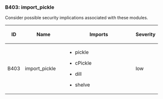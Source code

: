 ### B403: import\_pickle

Consider possible security implications associated with these modules.

<table class="docutils align-default">
<colgroup>
<col style="width: 8%" />
<col style="width: 28%" />
<col style="width: 49%" />
<col style="width: 15%" />
</colgroup>
<thead>
<tr class="header row-odd">
<th class="head"><p>ID</p></th>
<th class="head"><p>Name</p></th>
<th class="head"><p>Imports</p></th>
<th class="head"><p>Severity</p></th>
</tr>
</thead>
<tbody>
<tr class="odd row-even">
<td><p>B403</p></td>
<td><p>import_pickle</p></td>
<td><ul>
<li><p>pickle</p></li>
<li><p>cPickle</p></li>
<li><p>dill</p></li>
<li><p>shelve</p></li>
</ul></td>
<td><p>low</p></td>
</tr>
</tbody>
</table>
